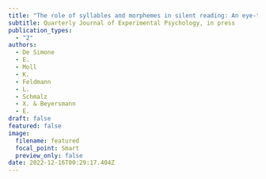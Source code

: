 ```yaml
---
title: "The role of syllables and morphemes in silent reading: An eye-tracking study"
subtitle: Quarterly Journal of Experimental Psychology, in press
publication_types:
  - "2"
authors:
  - De Simone
  - E.
  - Moll
  - K.
  - Feldmann
  - L.
  - Schmalz
  - X. & Beyersmann
  - E.
draft: false
featured: false
image:
  filename: featured
  focal_point: Smart
  preview_only: false
date: 2022-12-16T00:29:17.404Z
---
```

